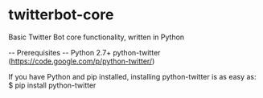 # twitterbot-core
Basic Twitter Bot core functionality, written in Python

-- Prerequisites --
Python 2.7+
python-twitter (https://code.google.com/p/python-twitter/)

If you have Python and pip installed, installing python-twitter is as easy as:
$ pip install python-twitter
